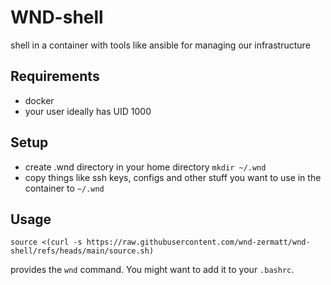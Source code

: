 # WND-shell

shell in a container with tools like ansible for managing our infrastructure

## Requirements

- docker
- your user ideally has UID 1000

## Setup

- create .wnd directory in your home directory `mkdir ~/.wnd`
- copy things like ssh keys, configs and other stuff you want to use in the container to `~/.wnd`

## Usage

`source <(curl -s https://raw.githubusercontent.com/wnd-zermatt/wnd-shell/refs/heads/main/source.sh)`

provides the `wnd` command. You might want to add it to your `.bashrc`.
